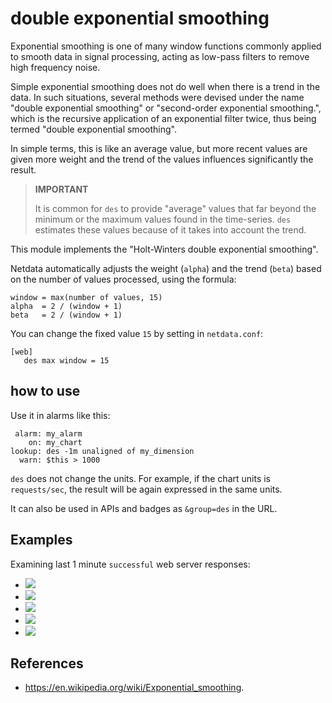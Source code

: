 <!--
title: "double exponential smoothing"
custom_edit_url: https://github.com/netdata/netdata/edit/master/web/api/queries/des/README.md
-->

# double exponential smoothing

Exponential smoothing is one of many window functions commonly applied to smooth data in signal
processing, acting as low-pass filters to remove high frequency noise.

Simple exponential smoothing does not do well when there is a trend in the data.
In such situations, several methods were devised under the name "double exponential smoothing"
or "second-order exponential smoothing.", which is the recursive application of an exponential
filter twice, thus being termed "double exponential smoothing".

In simple terms, this is like an average value, but more recent values are given more weight
and the trend of the values influences significantly the result.

> **IMPORTANT**
>
> It is common for `des` to provide "average" values that far beyond the minimum or the maximum
> values found in the time-series.
> `des` estimates these values because of it takes into account the trend.

This module implements the "Holt-Winters double exponential smoothing".

Netdata automatically adjusts the weight (`alpha`) and the trend (`beta`) based on the number
of values processed, using the formula:

```
window = max(number of values, 15)
alpha  = 2 / (window + 1)
beta   = 2 / (window + 1)
```

You can change the fixed value `15` by setting in `netdata.conf`:

```
[web]
   des max window = 15
```

## how to use

Use it in alarms like this:

```
 alarm: my_alarm
    on: my_chart
lookup: des -1m unaligned of my_dimension
  warn: $this > 1000
```

`des` does not change the units. For example, if the chart units is `requests/sec`, the result
will be again expressed in the same units. 

It can also be used in APIs and badges as `&group=des` in the URL.

## Examples

Examining last 1 minute `successful` web server responses:

-   ![](https://registry.my-netdata.io/api/v1/badge.svg?chart=web_log_nginx.response_statuses&options=unaligned&dimensions=success&group=min&after=-60&label=min)
-   ![](https://registry.my-netdata.io/api/v1/badge.svg?chart=web_log_nginx.response_statuses&options=unaligned&dimensions=success&group=average&after=-60&label=average&value_color=yellow)
-   ![](https://registry.my-netdata.io/api/v1/badge.svg?chart=web_log_nginx.response_statuses&options=unaligned&dimensions=success&group=ses&after=-60&label=single+exponential+smoothing&value_color=yellow)
-   ![](https://registry.my-netdata.io/api/v1/badge.svg?chart=web_log_nginx.response_statuses&options=unaligned&dimensions=success&group=des&after=-60&label=double+exponential+smoothing&value_color=orange)
-   ![](https://registry.my-netdata.io/api/v1/badge.svg?chart=web_log_nginx.response_statuses&options=unaligned&dimensions=success&group=max&after=-60&label=max)

## References

-   <https://en.wikipedia.org/wiki/Exponential_smoothing>.


